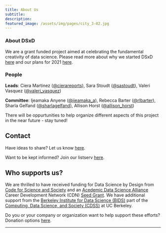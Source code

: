 ```yaml
---
title: About Us
subtitle: 
description: 
featured_image: /assets/img/pages/city_3-02.jpg
---
```


### About DSxD

We are a grant funded project aimed at celebrating the fundamental creativity of data science. Please read more about why we started DSxD [here](http://127.0.0.1:4000/blog/dsxd-announce) and our plans for 2021 [here](../blog/dsxd-overview). 

### People

**Leads**: Ciera Martinez ([@cierareports](https://twitter.com/CieraReports)), Sara Stoudt ([@sastoudt](https://twitter.com/sastoudt)), Valeri Vasquez ([@valeri_vasquez](https://twitter.com/valeri_vasquez))

**Committee**: Ijeamaka Anyene ([@ijeamaka_a](https://twitter.com/ijeamaka_a)), Rebecca Barter ([@rlbarter](https://twitter.com/rlbarter)), Sharla Gelfand ([@sharlagelfand](https://twitter.com/sharlagelfand)), Allison Horst ([@allison_horst](https://twitter.com/allison_horst))

There will be oppurtunities to help organize different aspects of this project in the near future - stay tuned!

## Contact

Have ideas to share? Let us know [here](https://docs.google.com/forms/d/e/1FAIpQLSdprP0oGESh9bMnL9WSQZqSKAwcNHOT0z2Gjljz23U-2okJhA/viewform).

Want to be kept informed? Join our listserv [here](https://groups.google.com/u/0/g/datasciencebydesign?pli=1).

## Who supports us?

We are thrilled to have received funding for Data Science by Design from [Code for Science and Society](https://codeforscience.org/) and an [Acedemic Data Science Alliance](https://academicdatascience.org/) Career Development Network (CDN) [Seed Grant](https://academicdatascience.org/cdn/seed-grants). We have additional support from the [Berkeley Institute for Data Science (BIDS)](https://bids.berkeley.edu/) part of the [Computing, Data Science, and Society (CDSS)](https://data.berkeley.edu/) at UC Berkeley.

Do you or your company or organization want to help support these efforts? Donation options [here](https://opencollective.com/data-science-by-design).


<!-- {% include components/teams/team-carousel-1.html %}
 -->
---

<!-- {% include components/teams/team-carousel-2.html %} -->

<!-- ---
```components/teams/team-carousel-3.html ```
{% include components/teams/team-carousel-3.html %}

---
```components/teams/team-carousel-4.html ```
{% include components/teams/team-carousel-4.html %}

---
```components/teams/team-carousel-5.html ```
{% include components/teams/team-carousel-5.html %} -->